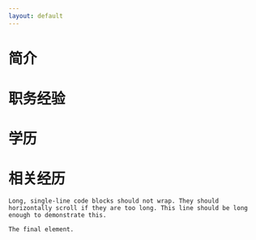 ```yaml
---
layout: default
---
```



# 简介

# 职务经验

# 学历

# 相关经历

```
Long, single-line code blocks should not wrap. They should horizontally scroll if they are too long. This line should be long enough to demonstrate this.
```

```
The final element.
```
